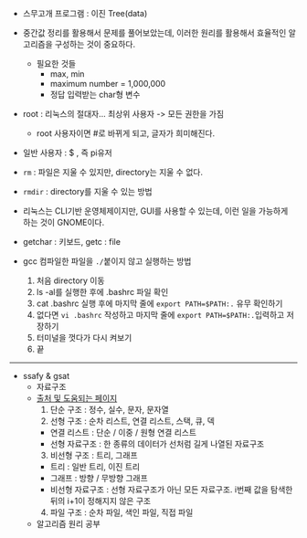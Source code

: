- 스무고개 프로그램 : 이진 Tree(data)
- 중간값 정리를 활용해서 문제를 풀어보았는데, 이러한 원리를 활용해서 효율적인 알고리즘을 구성하는 것이 중요하다.
  - 필요한 것들
    - max, min
    - maximum number = 1,000,000
    - 정답 입력받는 char형 변수


- root : 리눅스의 절대자... 최상위 사용자 -> 모든 권한을 가짐
  - root 사용자이면 #로 바뀌게 되고, 글자가 희미해진다.
- 일반 사용자 : $ , 즉 pi유저
- ```rm``` : 파일은 지울 수 있지만, directory는 지울 수 없다.
- ```rmdir``` : directory를 지울 수 있는 방법

- 리눅스는 CLI기반 운영체제이지만, GUI를 사용할 수 있는데, 이런 일을 가능하게 하는 것이 GNOME이다.
- getchar : 키보드, getc : file

- gcc 컴파일한 파일을 ```./```붙이지 않고 실행하는 방법
  1. 처음 directory 이동
  2. ls -al를 실행한 후에 .bashrc 파일 확인
  3. cat .bashrc 실행 후에 마지막 줄에 ```export PATH=$PATH:.``` 유무 확인하기
  4. 없다면 ```vi .bashrc``` 작성하고 마지막 줄에 ```export PATH=$PATH:.```입력하고 저장하기
  5. 터미널을 껏다가 다시 켜보기
  6. 끝

---------------------------------------------------------------------------------------------------------------------
- ssafy & gsat
  - 자료구조
  - [출처 및 도움되는 페이지](https://blog.yena.io/studynote/2018/11/14/Algorithm-Basic.html)
    1. 단순 구조 : 정수, 실수, 문자, 문자열
    2. 선형 구조 : 순차 리스트, 연결 리스트, 스택, 큐, 덱
      - 연결 리스트 : 단순 / 이중 / 원형 연결 리스트
      - 선형 자료구조 : 한 종류의 데이터가 선처럼 길게 나열된 자료구조
    3. 비선형 구조 : 트리, 그래프
      - 트리 : 일반 트리, 이진 트리
      - 그래프 : 방향 / 무방향 그래프
      - 비선형 자료구조 : 선형 자료구조가 아닌 모든 자료구조. i번째 값을 탐색한 뒤의 i+1이 정해지지 않은 구조 
    4. 파일 구조 : 순차 파일, 색인 파일, 직접 파일
  - 알고리즘 원리 공부
